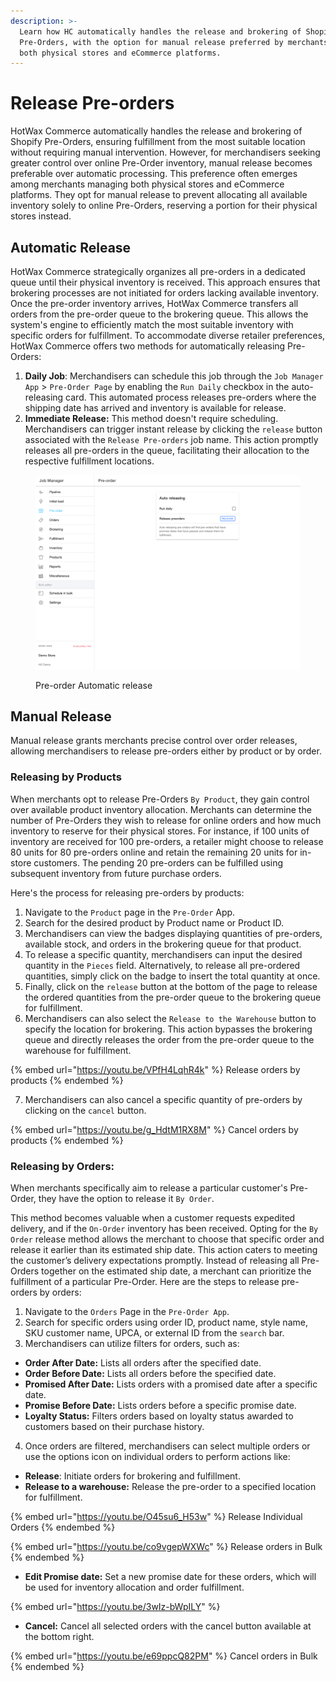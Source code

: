 ```yaml
---
description: >-
  Learn how HC automatically handles the release and brokering of Shopify
  Pre-Orders, with the option for manual release preferred by merchants managing
  both physical stores and eCommerce platforms.
---
```


# Release Pre-orders

HotWax Commerce automatically handles the release and brokering of Shopify Pre-Orders, ensuring fulfillment from the most suitable location without requiring manual intervention. However, for merchandisers seeking greater control over online Pre-Order inventory, manual release becomes preferable over automatic processing. This preference often emerges among merchants managing both physical stores and eCommerce platforms. They opt for manual release to prevent allocating all available inventory solely to online Pre-Orders, reserving a portion for their physical stores instead.

## Automatic Release

HotWax Commerce strategically organizes all pre-orders in a dedicated queue until their physical inventory is received. This approach ensures that brokering processes are not initiated for orders lacking available inventory. Once the pre-order inventory arrives, HotWax Commerce transfers all orders from the pre-order queue to the brokering queue. This allows the system's engine to efficiently match the most suitable inventory with specific orders for fulfillment. To accommodate diverse retailer preferences, HotWax Commerce offers two methods for automatically releasing Pre-Orders:

1. **Daily Job**: Merchandisers can schedule this job through the `Job Manager App` > `Pre-Order Page` by enabling the `Run Daily` checkbox in the auto-releasing card. This automated process releases pre-orders where the shipping date has arrived and inventory is available for release.
2. **Immediate Release:** This method doesn't require scheduling. Merchandisers can trigger instant release by clicking the `release` button associated with the `Release Pre-orders` job name. This action promptly releases all pre-orders in the queue, facilitating their allocation to the respective fulfillment locations.

<figure><img src="../.gitbook/assets/job-manager.hotwax.io_pre-order (4).png" alt=""><figcaption><p>Pre-order Automatic release</p></figcaption></figure>

## Manual Release

Manual release grants merchants precise control over order releases, allowing merchandisers to release pre-orders either by product or by order.

### Releasing by Products

When merchants opt to release Pre-Orders `By Product`, they gain control over available product inventory allocation. Merchants can determine the number of Pre-Orders they wish to release for online orders and how much inventory to reserve for their physical stores. For instance, if 100 units of inventory are received for 100 pre-orders, a retailer might choose to release 80 units for 80 pre-orders online and retain the remaining 20 units for in-store customers. The pending 20 pre-orders can be fulfilled using subsequent inventory from future purchase orders.

Here's the process for releasing pre-orders by products:

1. Navigate to the `Product` page in the `Pre-Order` App.
2. Search for the desired product by Product name or Product ID.
3. Merchandisers can view the badges displaying quantities of pre-orders, available stock, and orders in the brokering queue for that product.
4. To release a specific quantity, merchandisers can input the desired quantity in the `Pieces` field. Alternatively, to release all pre-ordered quantities, simply click on the badge to insert the total quantity at once.
5. Finally, click on the `release` button at the bottom of the page to release the ordered quantities from the pre-order queue to the brokering queue for fulfillment.
6. Merchandisers can also select the `Release to the Warehouse` button to specify the location for brokering. This action bypasses the brokering queue and directly releases the order from the pre-order queue to the warehouse for fulfillment.

{% embed url="https://youtu.be/VPfH4LqhR4k" %}
Release orders by products
{% endembed %}

7. Merchandisers can also cancel a specific quantity of pre-orders by clicking on the `cancel` button.

{% embed url="https://youtu.be/g_HdtM1RX8M" %}
Cancel orders by products
{% endembed %}

### Releasing by Orders:

When merchants specifically aim to release a particular customer's Pre-Order, they have the option to release it `By Order`.

This method becomes valuable when a customer requests expedited delivery, and if the `On-Order` inventory has been received. Opting for the `By Order` release method allows the merchant to choose that specific order and release it earlier than its estimated ship date. This action caters to meeting the customer’s delivery expectations promptly. Instead of releasing all Pre-Orders together on the estimated ship date, a merchant can prioritize the fulfillment of a particular Pre-Order. Here are the steps to release pre-orders by orders:

1. Navigate to the `Orders` Page in the `Pre-Order App`.
2. Search for specific orders using order ID, product name, style name, SKU customer name, UPCA, or external ID from the `search` bar.
3. Merchandisers can utilize filters for orders, such as:

* **Order After Date:** Lists all orders after the specified date.
* **Order Before Date:** Lists all orders before the specified date.
* **Promised After Date:** Lists orders with a promised date after a specific date.
* **Promise Before Date:** Lists orders before a specific promise date.
* **Loyalty Status:** Filters orders based on loyalty status awarded to customers based on their purchase history.

4. Once orders are filtered, merchandisers can select multiple orders or use the options icon on individual orders to perform actions like:

* **Release**: Initiate orders for brokering and fulfillment.
* **Release to a warehouse:** Release the pre-order to a specified location for fulfillment.

{% embed url="https://youtu.be/O45su6_H53w" %}
Release Individual Orders
{% endembed %}

{% embed url="https://youtu.be/co9vgepWXWc" %}
Release orders in Bulk
{% endembed %}

* **Edit Promise date:** Set a new promise date for these orders, which will be used for inventory allocation and order fulfillment.

{% embed url="https://youtu.be/3wIz-bWpILY" %}

* **Cancel:** Cancel all selected orders with the cancel button available at the bottom right.

{% embed url="https://youtu.be/e69ppcQ82PM" %}
Cancel orders in Bulk
{% endembed %}
